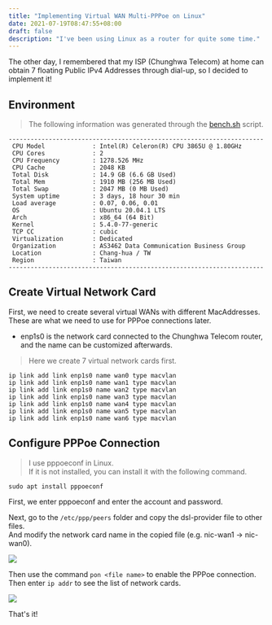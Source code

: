 ```yaml
---
title: "Implementing Virtual WAN Multi-PPPoe on Linux"
date: 2021-07-19T08:47:55+08:00
draft: false
description: "I've been using Linux as a router for quite some time."
---
```


The other day, I remembered that my ISP (Chunghwa Telecom) at home can obtain 7 floating Public IPv4 Addresses through dial-up, so I decided to implement it!

## Environment

> The following information was generated through the [bench.sh](https://bench.sh) script.

```shell
----------------------------------------------------------------------
 CPU Model             : Intel(R) Celeron(R) CPU 3865U @ 1.80GHz
 CPU Cores             : 2
 CPU Frequency         : 1278.526 MHz
 CPU Cache             : 2048 KB
 Total Disk            : 14.9 GB (6.6 GB Used)
 Total Mem             : 1910 MB (256 MB Used)
 Total Swap            : 2047 MB (0 MB Used)
 System uptime         : 3 days, 18 hour 30 min
 Load average          : 0.07, 0.06, 0.01
 OS                    : Ubuntu 20.04.1 LTS
 Arch                  : x86_64 (64 Bit)
 Kernel                : 5.4.0-77-generic
 TCP CC                : cubic
 Virtualization        : Dedicated
 Organization          : AS3462 Data Communication Business Group
 Location              : Chang-hua / TW
 Region                : Taiwan
----------------------------------------------------------------------
```

## Create Virtual Network Card

First, we need to create several virtual WANs with different MacAddresses.  
These are what we need to use for PPPoe connections later.

* enp1s0 is the network card connected to the Chunghwa Telecom router, and the name can be customized afterwards.

> Here we create 7 virtual network cards first.

```
ip link add link enp1s0 name wan0 type macvlan
ip link add link enp1s0 name wan1 type macvlan
ip link add link enp1s0 name wan2 type macvlan
ip link add link enp1s0 name wan3 type macvlan
ip link add link enp1s0 name wan4 type macvlan
ip link add link enp1s0 name wan5 type macvlan
ip link add link enp1s0 name wan6 type macvlan
```

## Configure PPPoe Connection

> I use pppoeconf in Linux.  
> If it is not installed, you can install it with the following command.

```
sudo apt install pppoeconf
```

First, we enter pppoeconf and enter the account and password.

Next, go to the `/etc/ppp/peers` folder and copy the dsl-provider file to other files.  
And modify the network card name in the copied file (e.g. nic-wan1 -> nic-wan0).

![](https://i.imgur.com/06M8VBv.png)

Then use the command `pon <file name>` to enable the PPPoe connection.  
Then enter `ip addr` to see the list of network cards.

![](https://i.imgur.com/yg6Tx59.png)

That's it!